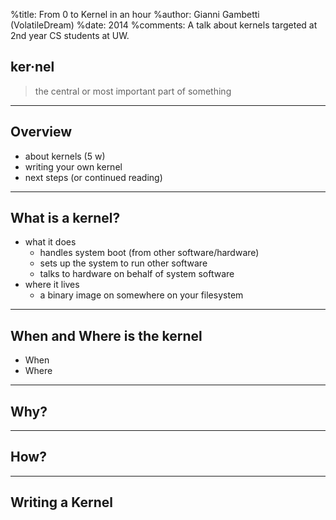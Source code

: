 %title: From 0 to Kernel in an hour
%author: Gianni Gambetti (VolatileDream)
%date: 2014
%comments: A talk about kernels targeted at 2nd year CS students at UW.

## ker·nel

> the central or most important part of something

-----------------------------------------------------------

## Overview

* about kernels (5 w)
* writing your own kernel
* next steps (or continued reading)

-----------------------------------------------------------

## What is a kernel?



* what it does
  - handles system boot (from other software/hardware)
  - sets up the system to run other software
  - talks to hardware on behalf of system software
* where it lives
  - a binary image on somewhere on your filesystem

-----------------------------------------------------------

## When and Where is the kernel

* When
* Where

-----------------------------------------------------------

## Why?

-----------------------------------------------------------

## How?

-----------------------------------------------------------

## Writing a Kernel


